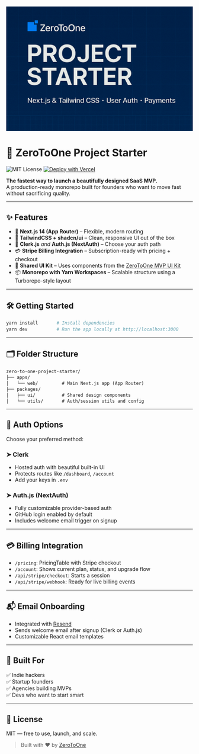 ![ZeroToOne Banner](./banner.png)
# 🚀 ZeroToOne Project Starter

![MIT License](https://img.shields.io/badge/license-MIT-blue.svg)
[![Deploy with Vercel](https://vercel.com/button)](https://vercel.com/new/import?s=https://github.com/ZeroToOne/zero-to-one-project-starter)

**The fastest way to launch a beautifully designed SaaS MVP.**  
A production-ready monorepo built for founders who want to move fast without sacrificing quality.

---

## ✨ Features

- 🧠 **Next.js 14 (App Router)** – Flexible, modern routing
- 🎨 **TailwindCSS + shadcn/ui** – Clean, responsive UI out of the box
- 🔐 **Clerk.js** _and_ **Auth.js (NextAuth)** – Choose your auth path
- 💳 **Stripe Billing Integration** – Subscription-ready with pricing + checkout
- 🧩 **Shared UI Kit** – Uses components from the [ZeroToOne MVP UI Kit](https://github.com/ZeroToOne/zero-to-one-mvp-ui-kit)
- 📦 **Monorepo with Yarn Workspaces** – Scalable structure using a Turborepo-style layout

---

## 🛠 Getting Started

```bash
yarn install       # Install dependencies
yarn dev           # Run the app locally at http://localhost:3000
```

---

## 🗂 Folder Structure

```
zero-to-one-project-starter/
├── apps/
│   └── web/         # Main Next.js app (App Router)
├── packages/
│   ├── ui/          # Shared design components
│   └── utils/       # Auth/session utils and config
```

---

## 🔐 Auth Options

Choose your preferred method:

### ➤ Clerk
- Hosted auth with beautiful built-in UI
- Protects routes like `/dashboard`, `/account`
- Add your keys in `.env`

### ➤ Auth.js (NextAuth)
- Fully customizable provider-based auth
- GitHub login enabled by default
- Includes welcome email trigger on signup

---

## 💳 Billing Integration

- `/pricing`: PricingTable with Stripe checkout
- `/account`: Shows current plan, status, and upgrade flow
- `/api/stripe/checkout`: Starts a session
- `/api/stripe/webhook`: Ready for live billing events

---

## 📬 Email Onboarding

- Integrated with [Resend](https://resend.com/)
- Sends welcome email after signup (Clerk or Auth.js)
- Customizable React email templates

---

## 🔧 Built For

✅ Indie hackers  
✅ Startup founders  
✅ Agencies building MVPs  
✅ Devs who want to start smart

---

## 📄 License

MIT — free to use, launch, and scale.

> Built with ❤️ by [ZeroToOne](https://zerotoone.cloud)
